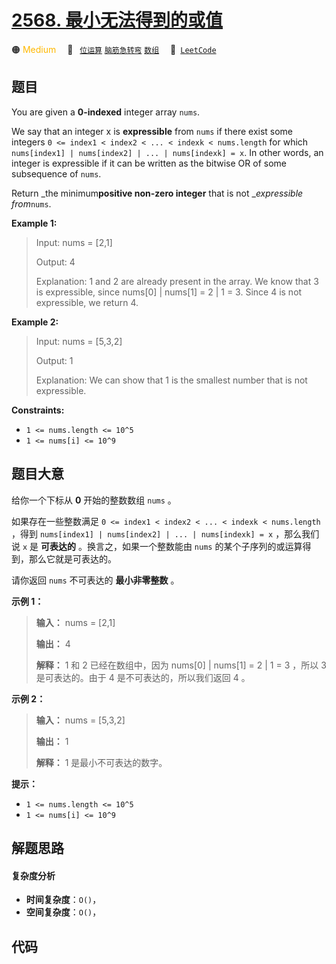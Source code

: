 # [2568. 最小无法得到的或值](https://leetcode.com/problems/minimum-impossible-or)

🟠 <font color=#ffb800>Medium</font>&emsp; 🔖&ensp; [`位运算`](/leetcode/outline/tag/bit-manipulation.md) [`脑筋急转弯`](/leetcode/outline/tag/brainteaser.md) [`数组`](/leetcode/outline/tag/array.md)&emsp; 🔗&ensp;[`LeetCode`](https://leetcode.com/problems/minimum-impossible-or)


## 题目

You are given a **0-indexed**  integer array `nums`.

We say that an integer x is **expressible** from `nums` if there exist some integers `0 <= index1 < index2 < ... < indexk < nums.length` for which `nums[index1] | nums[index2] | ... | nums[indexk] = x`. In other words, an integer is expressible if it can be written as the bitwise OR of some subsequence of `nums`.

Return _the minimum**positive non-zero integer**  that is not __expressible
from_`nums`.



**Example 1:**

> Input: nums = [2,1]
> 
> Output: 4
> 
> Explanation: 1 and 2 are already present in the array. We know that 3 is expressible, since nums[0] | nums[1] = 2 | 1 = 3. Since 4 is not expressible, we return 4.

**Example 2:**

> Input: nums = [5,3,2]
> 
> Output: 1
> 
> Explanation: We can show that 1 is the smallest number that is not expressible.

**Constraints:**

  * `1 <= nums.length <= 10^5`
  * `1 <= nums[i] <= 10^9`


## 题目大意

给你一个下标从 **0**  开始的整数数组 `nums` 。

如果存在一些整数满足 `0 <= index1 < index2 < ... < indexk < nums.length` ，得到 `nums[index1] | nums[index2] | ... | nums[indexk] = x` ，那么我们说 `x` 是 **可表达的**  。换言之，如果一个整数能由 `nums` 的某个子序列的或运算得到，那么它就是可表达的。

请你返回 `nums` 不可表达的 **最小非零整数**  。



**示例 1：**

> 
> 
> 
> 
> 
> **输入：** nums = [2,1]
> 
> **输出：** 4
> 
> **解释：** 1 和 2 已经在数组中，因为 nums[0] | nums[1] = 2 | 1 = 3 ，所以 3 是可表达的。由于 4 是不可表达的，所以我们返回 4 。
> 
> 

**示例 2：**

> 
> 
> 
> 
> 
> **输入：** nums = [5,3,2]
> 
> **输出：** 1
> 
> **解释：** 1 是最小不可表达的数字。
> 
> 



**提示：**

  * `1 <= nums.length <= 10^5`
  * `1 <= nums[i] <= 10^9`


## 解题思路

#### 复杂度分析

- **时间复杂度**：`O()`，
- **空间复杂度**：`O()`，

## 代码

```javascript

```